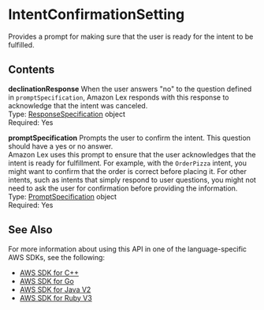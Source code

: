 # IntentConfirmationSetting<a name="API_IntentConfirmationSetting"></a>

Provides a prompt for making sure that the user is ready for the intent to be fulfilled\.

## Contents<a name="API_IntentConfirmationSetting_Contents"></a>

 **declinationResponse**   <a name="lexv2-Type-IntentConfirmationSetting-declinationResponse"></a>
When the user answers "no" to the question defined in `promptSpecification`, Amazon Lex responds with this response to acknowledge that the intent was canceled\.   
Type: [ResponseSpecification](API_ResponseSpecification.md) object  
Required: Yes

 **promptSpecification**   <a name="lexv2-Type-IntentConfirmationSetting-promptSpecification"></a>
Prompts the user to confirm the intent\. This question should have a yes or no answer\.  
Amazon Lex uses this prompt to ensure that the user acknowledges that the intent is ready for fulfillment\. For example, with the `OrderPizza` intent, you might want to confirm that the order is correct before placing it\. For other intents, such as intents that simply respond to user questions, you might not need to ask the user for confirmation before providing the information\.   
Type: [PromptSpecification](API_PromptSpecification.md) object  
Required: Yes

## See Also<a name="API_IntentConfirmationSetting_SeeAlso"></a>

For more information about using this API in one of the language\-specific AWS SDKs, see the following:
+  [AWS SDK for C\+\+](https://docs.aws.amazon.com/goto/SdkForCpp/models.lex.v2-2020-08-07/IntentConfirmationSetting) 
+  [AWS SDK for Go](https://docs.aws.amazon.com/goto/SdkForGoV1/models.lex.v2-2020-08-07/IntentConfirmationSetting) 
+  [AWS SDK for Java V2](https://docs.aws.amazon.com/goto/SdkForJavaV2/models.lex.v2-2020-08-07/IntentConfirmationSetting) 
+  [AWS SDK for Ruby V3](https://docs.aws.amazon.com/goto/SdkForRubyV3/models.lex.v2-2020-08-07/IntentConfirmationSetting) 